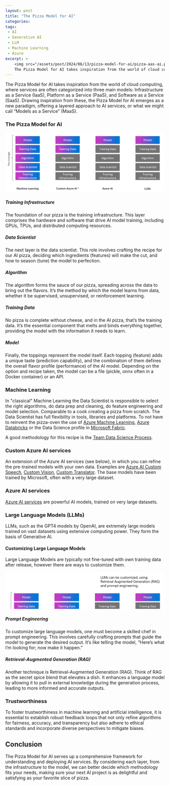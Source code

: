 ```yaml
---
layout: post
title: "The Pizza Model for AI"
categories: 
tags:
 - AI
 - Generative AI
 - LLM
 - Machine Learning
 - Azure
excerpt: >
    <img src="/assets/post/2024/06/13/pizza-model-for-ai/pizza-aas-ai.png" alt="The pizza as a service model for AI" />
    The Pizza Model for AI takes inspiration from the world of cloud computing, where services are often categorized into three main models: IaaS, PaaS and SaaS. 
---
```


The Pizza Model for AI takes inspiration from the world of cloud computing, where services are often categorized into three main models: Infrastructure as a Service (IaaS), Platform as a Service (PaaS), and Software as a Service (SaaS). Drawing inspiration from these, the Pizza Model for AI emerges as a new paradigm, offering a layered approach to AI services, or what we might call “Models as a Service” (MaaS).

### The Pizza Model for AI

<img src="/assets/post/2024/06/13/pizza-model-for-ai/pizza-aas-ai.png" alt="The pizza as a service model for AI" />

##### Training Infrastructure

The foundation of our pizza is the training infrastructure. This layer comprises the hardware and software that drive AI model training, including GPUs, TPUs, and distributed computing resources.

##### Data Scientist

The next layer is the data scientist. This role involves crafting the recipe for our AI pizza, deciding which ingredients (features) will make the cut, and how to season (tune) the model to perfection.

##### Algorithm

The algorithm forms the sauce of our pizza, spreading across the data to bring out the flavors. It’s the method by which the model learns from data, whether it be supervised, unsupervised, or reinforcement learning.

##### Training Data

No pizza is complete without cheese, and in the AI pizza, that’s the training data. It’s the essential component that melts and binds everything together, providing the model with the information it needs to learn.

##### Model

Finally, the toppings represent the model itself. Each topping (feature) adds a unique taste (prediction capability), and the combination of them defines the overall flavor profile (performance) of the AI model. Depending on the option and recipe taken, the model can be a file (pickle, onnx often in a Docker container) or an API. 

### Machine Learning

In "classical" Machine Learning the Data Scientist is responsible to select the right algorithms, do data prep and cleaning, do feature engineering and model selection. Comparable to a cook creating a pizza from scratch. The Data Scientist has full flexibility in tools, libraries and platforms. To not have to reinvent the pizza-oven the use of [Azure Machine Learning](https://learn.microsoft.com/en-us/azure/machine-learning/), [Azure Databricks](https://learn.microsoft.com/en-us/azure/databricks/machine-learning/) or the Data Science profile in [Microsoft Fabric](https://learn.microsoft.com/en-us/fabric/data-science/data-science-overview). 

A good methodology for this recipe is the [Team Data Science Process](https://learn.microsoft.com/en-us/azure/architecture/data-science-process/overview).

### Custom Azure AI services

An extension of the Azure AI services (see below), in which you can refine the pre-trained models with your own data. Examples are [Azure AI Custom Speech](https://learn.microsoft.com/en-us/azure/ai-services/speech-service/), [Custom Vision](https://learn.microsoft.com/en-us/azure/ai-services/custom-vision-service/), [Custom Translator](https://learn.microsoft.com/en-us/azure/ai-services/translator/custom-translator/overview). The base models have been trained by Microsoft, often with a very large dataset.

### Azure AI services

[Azure AI services](https://learn.microsoft.com/en-us/azure/ai-services/) are powerful AI models, trained on very large datasets. 

### Large Language Models (LLMs)

LLMs, such as the GPT4 models by OpenAI, are extremely large models trained on vast datasets using extensive computing power. They form the basis of Generative AI.

#### Customizing Large Language Models

Large Language Models are typically not fine-tuned with own training data after release, however there are ways to customize them.

<img src="/assets/post/2024/06/13/pizza-model-for-ai/pizza-aas-ai-llm-customization.png" alt="Customizing LLMs" />

##### Prompt Engineering

To customize large language models, one must become a skilled chef in prompt engineering. This involves carefully crafting prompts that guide the model to generate the desired output. It’s like telling the model, “Here’s what I’m looking for; now make it happen.”

##### Retrieval-Augmented Generation (RAG)

Another technique is Retrieval-Augmented Generation (RAG). Think of RAG as the secret spice blend that elevates a dish. It enhances a language model by allowing it to pull in external knowledge during the generation process, leading to more informed and accurate outputs.

### Trustworthiness  

To foster trustworthiness in machine learning and artificial intelligence, it is essential to establish robust feedback loops that not only refine algorithms for fairness, accuracy, and transparency but also adhere to ethical standards and incorporate diverse perspectives to mitigate biases. 

## Conclusion

The Pizza Model for AI serves up a comprehensive framework for understanding and deploying AI services. By considering each layer, from the infrastructure to the model, we can better decide which methodology fits your needs, making sure your next AI project is as delightful and satisfying as your favorite slice of pizza.